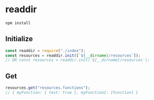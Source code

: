 # readdir

```bash
npm install
```

## Initialize

```javascript
const readdir = require("./index");
const resources = readdir.init([`${__dirname}/resources`]);
// OR const resources = readdir.init(`${__dirname}/resources`);
```

## Get

```javascript
resources.get("resources.functions");
// { myFunction: { test: true }, myFunction2: [Function] }
```
